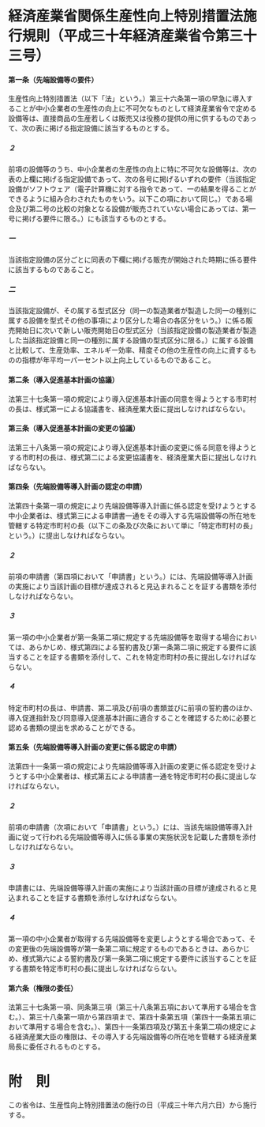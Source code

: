 # 経済産業省関係生産性向上特別措置法施行規則（平成三十年経済産業省令第三十三号）
#### 第一条（先端設備等の要件）
生産性向上特別措置法（以下「法」という。）第三十六条第一項の早急に導入することが中小企業者の生産性の向上に不可欠なものとして経済産業省令で定める設備等は、直接商品の生産若しくは販売又は役務の提供の用に供するものであって、次の表に掲げる指定設備に該当するものとする。
##### ２
前項の設備等のうち、中小企業者の生産性の向上に特に不可欠な設備等は、次の表の上欄に掲げる指定設備であって、次の各号に掲げるいずれの要件（当該指定設備がソフトウェア（電子計算機に対する指令であって、一の結果を得ることができるように組み合わされたものをいう。以下この項において同じ。）である場合及び第二号の比較の対象となる設備が販売されていない場合にあっては、第一号に掲げる要件に限る。）にも該当するものとする。
##### 一
当該指定設備の区分ごとに同表の下欄に掲げる販売が開始された時期に係る要件に該当するものであること。
##### 二
当該指定設備が、その属する型式区分（同一の製造業者が製造した同一の種別に属する設備を型式その他の事項により区分した場合の各区分をいう。）に係る販売開始日に次いで新しい販売開始日の型式区分（当該指定設備の製造業者が製造した当該指定設備と同一の種別に属する設備の型式区分に限る。）に属する設備と比較して、生産効率、エネルギー効率、精度その他の生産性の向上に資するものの指標が年平均一パーセント以上向上しているものであること。
#### 第二条（導入促進基本計画の協議）
法第三十七条第一項の規定により導入促進基本計画の同意を得ようとする市町村の長は、様式第一による協議書を、経済産業大臣に提出しなければならない。
#### 第三条（導入促進基本計画の変更の協議）
法第三十八条第一項の規定により導入促進基本計画の変更に係る同意を得ようとする市町村の長は、様式第二による変更協議書を、経済産業大臣に提出しなければならない。
#### 第四条（先端設備等導入計画の認定の申請）
法第四十条第一項の規定により先端設備等導入計画に係る認定を受けようとする中小企業者は、様式第三による申請書一通をその導入する先端設備等の所在地を管轄する特定市町村の長（以下この条及び次条において単に「特定市町村の長」という。）に提出しなければならない。
##### ２
前項の申請書（第四項において「申請書」という。）には、先端設備等導入計画の実施により当該計画の目標が達成されると見込まれることを証する書類を添付しなければならない。
##### ３
第一項の中小企業者が第一条第二項に規定する先端設備等を取得する場合においては、あらかじめ、様式第四による誓約書及び第一条第二項に規定する要件に該当することを証する書類を添付して、これを特定市町村の長に提出しなければならない。
##### ４
特定市町村の長は、申請書、第二項及び前項の書類並びに前項の誓約書のほか、導入促進指針及び同意導入促進基本計画に適合することを確認するために必要と認める書類の提出を求めることができる。
#### 第五条（先端設備等導入計画の変更に係る認定の申請）
法第四十一条第一項の規定により先端設備等導入計画の変更に係る認定を受けようとする中小企業者は、様式第五による申請書一通を特定市町村の長に提出しなければならない。
##### ２
前項の申請書（次項において「申請書」という。）には、当該先端設備等導入計画に従って行われる先端設備等導入に係る事業の実施状況を記載した書類を添付しなければならない。
##### ３
申請書には、先端設備等導入計画の実施により当該計画の目標が達成されると見込まれることを証する書類を添付しなければならない。
##### ４
第一項の中小企業者が取得する先端設備等を変更しようとする場合であって、その変更後の先端設備等が第一条第二項に規定するものであるときは、あらかじめ、様式第六による誓約書及び第一条第二項に規定する要件に該当することを証する書類を特定市町村の長に提出しなければならない。
#### 第六条（権限の委任）
法第三十七条第一項、同条第三項（第三十八条第五項において準用する場合を含む。）、第三十八条第一項から第四項まで、第四十条第五項（第四十一条第五項において準用する場合を含む。）、第四十一条第四項及び第五十条第二項の規定による経済産業大臣の権限は、その導入する先端設備等の所在地を管轄する経済産業局長に委任されるものとする。
# 附　則
この省令は、生産性向上特別措置法の施行の日（平成三十年六月六日）から施行する。
